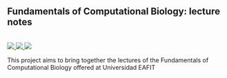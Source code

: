 <p align="center">
    <br>
    <h2> Fundamentals of Computational Biology: lecture notes</h2>
      <br>
    <a href="https://github.com/camilogarciabotero/biocomp-book/releases">
        <img src="https://img.shields.io/github/v/release/camilogarciabotero/biocomp-book?style=flat&labelColor=000000&color=25691f&logo=GitHub&logoColor=white">
    </a>
    <a href="https://github.com/camilogarciabotero/biocomp-book/releases">
        <img src="https://zenodo.org/badge/480487243.svg?">
    </a>
        <a href="https://github.com/camilogarciabotero/biocomp-book">
        <img src="https://img.shields.io/github/stars/camilogarciabotero/biocomp-book?style=flat&labelColor=000000&color=25691f&logo=GitHub&logoColor=white">
    </a>

</p>

This project aims to bring together the lectures of the Fundamentals of Computational Biology offered at Universidad EAFIT
